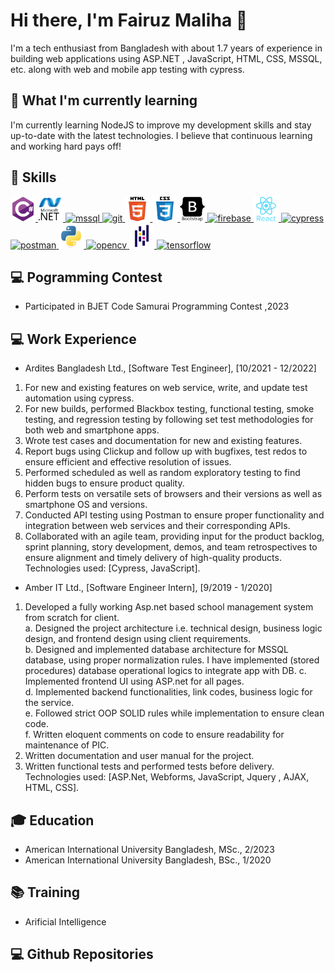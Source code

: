 
<h1>Hi there, I'm Fairuz Maliha 👋</h1>
I'm a tech enthusiast from Bangladesh with about 1.7 years of experience in building web applications using ASP.NET , JavaScript, HTML, CSS, MSSQL, etc. along with web and mobile app testing with cypress.

## 🧠 What I'm currently learning
I'm currently learning NodeJS  to improve my development skills and stay up-to-date with the latest technologies. I believe that continuous learning and working hard pays off! 

## 🚀 Skills
<p align="left"> 
<a href="https://www.w3schools.com/cs/" target="_blank" rel="noreferrer"> <img src="https://raw.githubusercontent.com/devicons/devicon/master/icons/csharp/csharp-original.svg" alt="csharp" width="40" height="40"/> </a> 
<a href="https://dotnet.microsoft.com/" target="_blank" rel="noreferrer"> <img src="https://raw.githubusercontent.com/devicons/devicon/master/icons/dot-net/dot-net-original-wordmark.svg" alt="dotnet" width="40" height="40"/> </a> 
<a href="https://www.microsoft.com/en-us/sql-server" target="_blank" rel="noreferrer"> <img src="https://www.svgrepo.com/show/303229/microsoft-sql-server-logo.svg" alt="mssql" width="40" height="40"/> </a>
<a href="https://git-scm.com/" target="_blank" rel="noreferrer"> <img src="https://www.vectorlogo.zone/logos/git-scm/git-scm-icon.svg" alt="git" width="40" height="40"/> </a> 
<a href="https://www.w3.org/html/" target="_blank" rel="noreferrer"> <img src="https://raw.githubusercontent.com/devicons/devicon/master/icons/html5/html5-original-wordmark.svg" alt="html5" width="40" height="40"/> </a> 
<a href="https://www.w3schools.com/css/" target="_blank" rel="noreferrer"> <img src="https://raw.githubusercontent.com/devicons/devicon/master/icons/css3/css3-original-wordmark.svg" alt="css3" width="40" height="40"/> </a> 
<a href="https://getbootstrap.com" target="_blank" rel="noreferrer"> <img src="https://raw.githubusercontent.com/devicons/devicon/master/icons/bootstrap/bootstrap-plain-wordmark.svg" alt="bootstrap" width="40" height="40"/> </a> 
<a href="https://firebase.google.com/" target="_blank" rel="noreferrer"> <img src="https://www.vectorlogo.zone/logos/firebase/firebase-icon.svg" alt="firebase" width="40" height="40"/> </a> 
<a href="https://reactjs.org/" target="_blank" rel="noreferrer"> <img src="https://raw.githubusercontent.com/devicons/devicon/master/icons/react/react-original-wordmark.svg" alt="react" width="40" height="40"/> </a> 
<a href="https://www.cypress.io" target="_blank" rel="noreferrer"> <img src="https://raw.githubusercontent.com/simple-icons/simple-icons/6e46ec1fc23b60c8fd0d2f2ff46db82e16dbd75f/icons/cypress.svg" alt="cypress" width="40" height="40"/> </a> 
<a href="https://postman.com" target="_blank" rel="noreferrer"> <img src="https://www.vectorlogo.zone/logos/getpostman/getpostman-icon.svg" alt="postman" width="40" height="40"/> </a> 
<a href="https://www.python.org" target="_blank" rel="noreferrer"> <img src="https://raw.githubusercontent.com/devicons/devicon/master/icons/python/python-original.svg" alt="python" width="40" height="40"/> </a>
<a href="https://opencv.org/" target="_blank" rel="noreferrer"> <img src="https://www.vectorlogo.zone/logos/opencv/opencv-icon.svg" alt="opencv" width="40" height="40"/> </a> 
<a href="https://pandas.pydata.org/" target="_blank" rel="noreferrer"> <img src="https://raw.githubusercontent.com/devicons/devicon/2ae2a900d2f041da66e950e4d48052658d850630/icons/pandas/pandas-original.svg" alt="pandas" width="40" height="40"/> </a> 
<a href="https://www.tensorflow.org" target="_blank" rel="noreferrer"> <img src="https://www.vectorlogo.zone/logos/tensorflow/tensorflow-icon.svg" alt="tensorflow" width="40" height="40"/> </a> </p>

## 💻 Pogramming Contest
- Participated in BJET Code Samurai Programming Contest ,2023

## 💻 Work Experience
- Ardites Bangladesh Ltd., [Software Test Engineer], [10/2021 - 12/2022]<br />
1. For new and existing features on web service, write, and update test 
   automation using cypress.
2. For new builds, performed Blackbox testing, functional testing, smoke testing,
   and regression testing by following set test methodologies for both web and 
   smartphone apps.
3. Wrote test cases and documentation for new and existing features.
4. Report bugs using Clickup and follow up with bugfixes, test redos to ensure 
   efficient and effective resolution of issues.
5. Performed scheduled as well as random exploratory testing to find hidden bugs
   to ensure product quality.
6. Perform tests on versatile sets of browsers and their versions as well as 
   smartphone OS and versions.
7. Conducted API testing using Postman to ensure proper functionality and 
    integration between web services and their corresponding APIs.
8. Collaborated with an agile team, providing input for the product backlog, 
    sprint planning, story development, demos, and team retrospectives to ensure 
    alignment and timely delivery of high-quality products. <br />
Technologies used: [Cypress, JavaScript].

- Amber IT Ltd., [Software Engineer Intern], [9/2019 - 1/2020]<br />
1. Developed a fully working Asp.net based school 
   management system from scratch for client.<br />
   a. Designed the project architecture i.e. technical design, 
      business logic design, and frontend design using client 
      requirements. <br />
   b. Designed and implemented database architecture for 
      MSSQL database, using proper normalization rules. I have 
      implemented (stored procedures) database operational 
      logics to integrate app with DB.
   c. Implemented frontend UI using ASP.net for all pages.<br />
   d. Implemented backend functionalities, link codes, 
      business logic for the service.<br />
   e. Followed strict OOP SOLID rules while implementation 
      to ensure clean code.<br />
   f. Written eloquent comments on code to ensure 
      readability for maintenance of PIC.
2. Written documentation and user manual for the project.
3. Written functional tests and performed tests before 
   delivery.<br />
Technologies used: [ASP.Net, Webforms, JavaScript, Jquery , AJAX, HTML, CSS].

## 🎓 Education
- American International University Bangladesh, MSc., 2/2023
- American International University Bangladesh, BSc., 1/2020

## 📚 Training
- Arificial Intelligence

## 💻 Github Repositories

